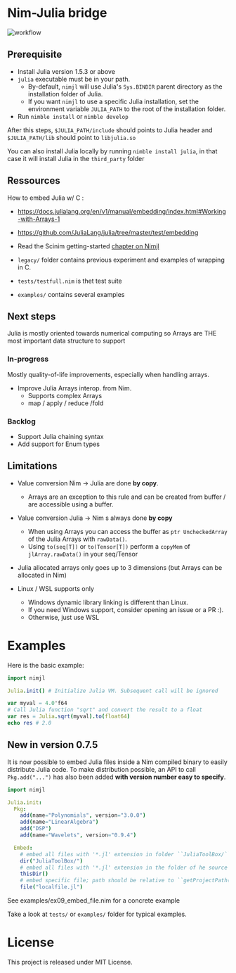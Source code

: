 # Nim-Julia bridge

![workflow](https://github.com/Clonkk/nimjl/actions/workflows/ci.yml/badge.svg)

## Prerequisite

* Install Julia version 1.5.3 or above
* ``julia`` executable must be in your path.
  * By-default, ``nimjl`` will use Julia's ``Sys.BINDIR`` parent directory as the installation folder of Julia.
  * If you want ``nimjl`` to use a specific Julia installation, set the environment variable ``JULIA_PATH`` to the root of the installation folder.
* Run ``nimble install`` or ``nimble develop``

After this steps, ``$JULIA_PATH/include`` should points to Julia header and ``$JULIA_PATH/lib`` should point to ``libjulia.so``

You can also install Julia locally by running ``nimble install julia``, in that case it will install Julia in the ``third_party`` folder

## Ressources

How to embed Julia w/ C :

* https://docs.julialang.org/en/v1/manual/embedding/index.html#Working-with-Arrays-1

* https://github.com/JuliaLang/julia/tree/master/test/embedding

* Read the Scinim getting-started [chapter on Nimjl](https://scinim.github.io/getting-started/external_language_integration/julia/basics.html)

* ``legacy/`` folder contains previous experiment and examples of wrapping in C.

* ``tests/testfull.nim`` is thet test suite

* ``examples/`` contains several examples

## Next steps

Julia is mostly oriented towards numerical computing so Arrays are THE most important data structure to support

### In-progress

Mostly quality-of-life improvements, especially when handling arrays.

* Improve Julia Arrays interop. from Nim.
  * Supports complex Arrays
  * map / apply / reduce /fold

### Backlog

* Support Julia chaining syntax
* Add support for Enum types

## Limitations

* Value conversion Nim -> Julia are done **by copy**.
  * Arrays are an exception to this rule and can be created from buffer / are accessible using a buffer.

* Value conversion Julia -> Nim s always done **by copy**
  * When using Arrays you can access the buffer as ``ptr UncheckedArray`` of the Julia Arrays with ``rawData()``.
  * Using ``to(seq[T])`` or ``to(Tensor[T])`` perform a ``copyMem`` of ``jlArray.rawData()`` in your seq/Tensor

* Julia allocated arrays only goes up to 3 dimensions (but Arrays can be allocated in Nim)

* Linux / WSL supports only
  * Windows dynamic library linking is different than Linux.
  * If you need Windows support, consider opening an issue or a PR :).
  * Otherwise, just use WSL

# Examples

Here is the basic example:
```nim
import nimjl

Julia.init() # Initialize Julia VM. Subsequent call will be ignored

var myval = 4.0'f64
# Call Julia function "sqrt" and convert the result to a float
var res = Julia.sqrt(myval).to(float64)
echo res # 2.0

```

## New in version 0.7.5

It is now possible to embed Julia files inside a Nim compiled binary to easily distribute Julia code. To make distribution possible, an API to call ``Pkg.add("...")`` has also been added **with version number easy to specify**.

```nim
import nimjl

Julia.init:
  Pkg:
    add(name="Polynomials", version="3.0.0")
    add(name="LinearAlgebra")
    add("DSP")
    add(name="Wavelets", version="0.9.4")

  Embed:
    # embed all files with '*.jl' extension in folder ``JuliaToolBox/``
    dir("JuliaToolBox/")
    # embed all files with '*.jl' extension in the folder of he source file (at compilation) i.e. ``getProjectPath()`` 
    thisDir()
    # embed specific file; path should be relative to ``getProjectPath()``
    file("localfile.jl")
```
See examples/ex09_embed_file.nim for a concrete example 

Take a look at ``tests/`` or ``examples/`` folder for typical examples.

# License

This project is released under MIT License.
